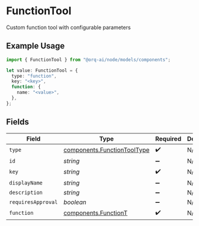 # FunctionTool

Custom function tool with configurable parameters

## Example Usage

```typescript
import { FunctionTool } from "@orq-ai/node/models/components";

let value: FunctionTool = {
  type: "function",
  key: "<key>",
  function: {
    name: "<value>",
  },
};
```

## Fields

| Field                                                                      | Type                                                                       | Required                                                                   | Description                                                                |
| -------------------------------------------------------------------------- | -------------------------------------------------------------------------- | -------------------------------------------------------------------------- | -------------------------------------------------------------------------- |
| `type`                                                                     | [components.FunctionToolType](../../models/components/functiontooltype.md) | :heavy_check_mark:                                                         | N/A                                                                        |
| `id`                                                                       | *string*                                                                   | :heavy_minus_sign:                                                         | N/A                                                                        |
| `key`                                                                      | *string*                                                                   | :heavy_check_mark:                                                         | N/A                                                                        |
| `displayName`                                                              | *string*                                                                   | :heavy_minus_sign:                                                         | N/A                                                                        |
| `description`                                                              | *string*                                                                   | :heavy_minus_sign:                                                         | N/A                                                                        |
| `requiresApproval`                                                         | *boolean*                                                                  | :heavy_minus_sign:                                                         | N/A                                                                        |
| `function`                                                                 | [components.FunctionT](../../models/components/functiont.md)               | :heavy_check_mark:                                                         | N/A                                                                        |